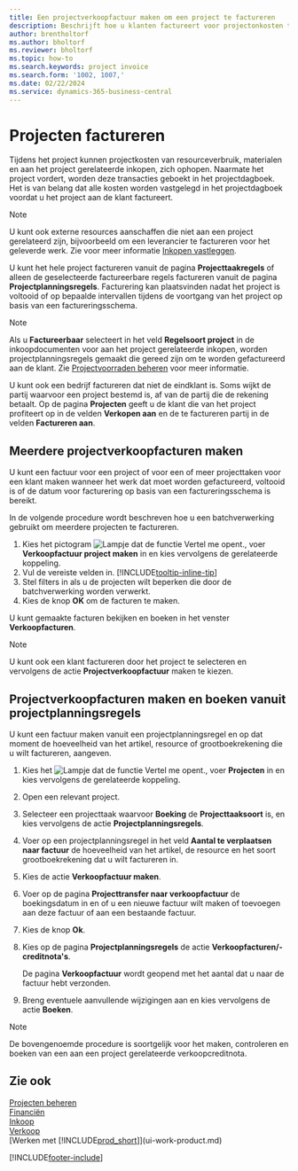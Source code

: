 ```yaml
---
title: Een projectverkoopfactuur maken om een project te factureren
description: Beschrijft hoe u klanten factureert voor projectonkosten terwijl een project loopt en kosten.
author: brentholtorf
ms.author: bholtorf
ms.reviewer: bholtorf
ms.topic: how-to
ms.search.keywords: project invoice
ms.search.form: '1002, 1007,'
ms.date: 02/22/2024
ms.service: dynamics-365-business-central
---
```

# <a name="invoice-projects"></a>Projecten factureren

Tijdens het project kunnen projectkosten van resourceverbruik, materialen en aan het project gerelateerde inkopen, zich ophopen. Naarmate het project vordert, worden deze transacties geboekt in het projectdagboek. Het is van belang dat alle kosten worden vastgelegd in het projectdagboek voordat u het project aan de klant factureert.

> [!NOTE]
> U kunt ook externe resources aanschaffen die niet aan een project gerelateerd zijn, bijvoorbeeld om een leverancier te factureren voor het geleverde werk. Zie voor meer informatie [Inkopen vastleggen](purchasing-how-record-purchases.md).

U kunt het hele project factureren vanuit de pagina **Projecttaakregels** of alleen de geselecteerde factureerbare regels factureren vanuit de pagina **Projectplanningsregels**. Facturering kan plaatsvinden nadat het project is voltooid of op bepaalde intervallen tijdens de voortgang van het project op basis van een factureringsschema.

> [!NOTE]  
> Als u **Factureerbaar** selecteert in het veld **Regelsoort project** in de inkoopdocumenten voor aan het project gerelateerde inkopen, worden projectplanningsregels gemaakt die gereed zijn om te worden gefactureerd aan de klant. Zie [Projectvoorraden beheren](projects-how-manage-project-supplies.md) voor meer informatie.

U kunt ook een bedrijf factureren dat niet de eindklant is. Soms wijkt de partij waarvoor een project bestemd is, af van de partij die de rekening betaalt. Op de pagina **Projecten** geeft u de klant die van het project profiteert op in de velden **Verkopen aan** en de te factureren partij in de velden **Factureren aan**.

## <a name="to-create-multiple-project-sales-invoices"></a>Meerdere projectverkoopfacturen maken

U kunt een factuur voor een project of voor een of meer projecttaken voor een klant maken wanneer het werk dat moet worden gefactureerd, voltooid is of de datum voor facturering op basis van een factureringsschema is bereikt.

In de volgende procedure wordt beschreven hoe u een batchverwerking gebruikt om meerdere projecten te factureren.  

1. Kies het pictogram ![Lampje dat de functie Vertel me opent.](media/ui-search/search_small.png "Vertel me wat u wilt doen"), voer **Verkoopfactuur project maken** in en kies vervolgens de gerelateerde koppeling.  
2. Vul de vereiste velden in. [!INCLUDE[tooltip-inline-tip](includes/tooltip-inline-tip_md.md)]
3. Stel filters in als u de projecten wilt beperken die door de batchverwerking worden verwerkt.
4. Kies de knop **OK** om de facturen te maken.  

U kunt gemaakte facturen bekijken en boeken in het venster **Verkoopfacturen**.

> [!NOTE]
> U kunt ook een klant factureren door het project te selecteren en vervolgens de actie **Projectverkoopfactuur** maken te kiezen. 

## <a name="to-create-and-post-project-sales-invoice-from-project-planning-lines"></a>Projectverkoopfacturen maken en boeken vanuit projectplanningsregels

U kunt een factuur maken vanuit een projectplanningsregel en op dat moment de hoeveelheid van het artikel, resource of grootboekrekening die u wilt factureren, aangeven.

1. Kies het ![Lampje dat de functie Vertel me opent.](media/ui-search/search_small.png "Vertel me wat u wilt doen"), voer **Projecten** in en kies vervolgens de gerelateerde koppeling.
2. Open een relevant project.
3. Selecteer een projecttaak waarvoor **Boeking** de **Projecttaaksoort** is, en kies vervolgens de actie **Projectplanningsregels**.  
4. Voer op een projectplanningsregel in het veld **Aantal te verplaatsen naar factuur** de hoeveelheid van het artikel, de resource en het soort grootboekrekening dat u wilt factureren in.  
5. Kies de actie **Verkoopfactuur maken**.
6. Voer op de pagina **Projecttransfer naar verkoopfactuur** de boekingsdatum in en of u een nieuwe factuur wilt maken of toevoegen aan deze factuur of aan een bestaande factuur.
7. Kies de knop **Ok**.  
8. Kies op de pagina **Projectplanningsregels** de actie **Verkoopfacturen/-creditnota's**.

    De pagina **Verkoopfactuur** wordt geopend met het aantal dat u naar de factuur hebt verzonden.
9. Breng eventuele aanvullende wijzigingen aan en kies vervolgens de actie **Boeken**.

> [!NOTE]  
> De bovengenoemde procedure is soortgelijk voor het maken, controleren en boeken van een aan een project gerelateerde verkoopcreditnota.

## <a name="see-also"></a>Zie ook

[Projecten beheren](projects-manage-projects.md)  
[Financiën](finance.md)  
[Inkoop](purchasing-manage-purchasing.md)  
[Verkoop](sales-manage-sales.md)  
[Werken met [!INCLUDE[prod_short](includes/prod_short.md)]](ui-work-product.md)  

[!INCLUDE[footer-include](includes/footer-banner.md)]
